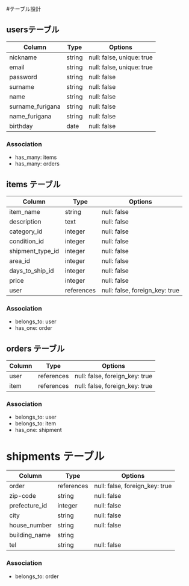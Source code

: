 #テーブル設計

## usersテーブル

| Column           | Type    | Options                   |
| ---------------- | ------- | ------------------------- |
| nickname         | string  | null: false, unique: true |
| email            | string  | null: false, unique: true |
| password         | string  | null: false               |
| surname          | string  | null: false               |
| name             | string  | null: false               |
| surname_furigana | string  | null: false               |
| name_furigana    | string  | null: false               |
| birthday         | date    | null: false               |

### Association

- has_many: items
- has_many: orders

## items テーブル

| Column           | Type              | Options                        |
| ---------------- | ------------------| ------------------------------ |
| item_name        | string            | null: false                    |
| description      | text              | null: false                    |
| category_id      | integer           | null: false                    |
| condition_id     | integer           | null: false                    |
| shipment_type_id | integer           | null: false                    |
| area_id          | integer           | null: false                    |
| days_to_ship_id  | integer           | null: false                    |
| price            | integer           | null: false                    |
| user             | references        | null: false, foreign_key: true |

### Association

- belongs_to: user
- has_one: order

## orders テーブル

| Column  | Type              | Options                        |
| ------- | ----------------- | ------------------------------ |
| user    | references        | null: false, foreign_key: true |
| item    | references        | null: false, foreign_key: true |


### Association

- belongs_to: user
- belongs_to: item
- has_one: shipment

# shipments テーブル

 Column         | Type              | Options                        |
| ------------- | ------------------| ------------------------------ |
| order         | references        | null: false, foreign_key: true |
| zip-code      | string            | null: false                    |
| prefecture_id | integer           | null: false                    |
| city          | string            | null: false                    |
| house_number  | string            | null: false                    |
| building_name | string            |                                |
| tel           | string            | null: false                    |

### Association

- belongs_to: order

